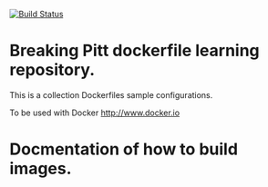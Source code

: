 [![Build Status](https://travis-ci.org/BreakingPitt/dockerfiles.svg?branch=master)](https://travis-ci.org/BreakingPitt/dockerfiles)

# Breaking Pitt dockerfile learning repository.

This is a collection Dockerfiles sample configurations.

To be used with Docker http://www.docker.io

# Docmentation of how to build images.
